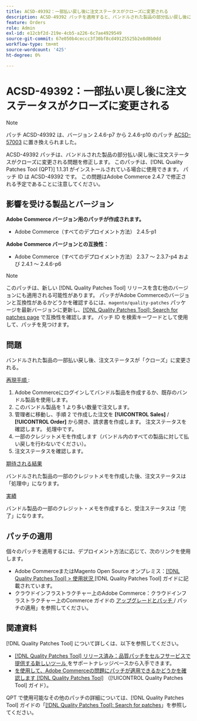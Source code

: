 ```yaml
---
title: ACSD-49392：一部払い戻し後に注文ステータスがクローズに変更される
description: ACSD-49392 パッチを適用すると、バンドルされた製品の部分払い戻し後に注文ステータスがクローズに変わるAdobe Commerceの問題を修正できます。
feature: Orders
role: Admin
exl-id: e12cbf2d-219e-4cb5-a226-6c7ae4929549
source-git-commit: 67e050b4ceccc3f30bf8cd49125525b2e8d8b0dd
workflow-type: tm+mt
source-wordcount: '425'
ht-degree: 0%

---
```


# ACSD-49392：一部払い戻し後に注文ステータスがクローズに変更される

>[!NOTE]
>
>パッチ ACSD-49392 は、バージョン 2.4.6-p7 から 2.4.6-p10 のパッチ [ACSD-57003](https://experienceleague.adobe.com/en/docs/commerce-operations/tools/quality-patches-tool/patches-available-in-qpt/v1-1-46/acsd-57003-order-status-changed-to-complete-instead-of-processing) に置き換えられました。

ACSD-49392 パッチは、バンドルされた製品の部分払い戻し後に注文ステータスがクローズに変更される問題を修正します。 このパッチは、[!DNL Quality Patches Tool (QPT)] 1.1.31 がインストールされている場合に使用できます。 パッチ ID は ACSD-49392 です。 この問題はAdobe Commerce 2.4.7 で修正される予定であることに注意してください。

## 影響を受ける製品とバージョン

**Adobe Commerce バージョン用のパッチが作成されます。**

* Adobe Commerce（すべてのデプロイメント方法） 2.4.5-p1

**Adobe Commerce バージョンとの互換性：**

* Adobe Commerce（すべてのデプロイメント方法） 2.3.7 ～ 2.3.7-p4 および 2.4.1 ～ 2.4.6-p6

>[!NOTE]
>
>このパッチは、新しい [!DNL Quality Patches Tool] リリースを含む他のバージョンにも適用される可能性があります。 パッチがAdobe Commerceのバージョンと互換性があるかどうかを確認するには、`magento/quality-patches` パッケージを最新バージョンに更新し、[[!DNL Quality Patches Tool]: Search for patches page](https://experienceleague.adobe.com/tools/commerce-quality-patches/index.html) で互換性を確認します。 パッチ ID を検索キーワードとして使用して、パッチを見つけます。

## 問題

バンドルされた製品の一部払い戻し後、注文ステータスが「クローズ」に変更される。

<u> 再現手順 </u>:

1. Adobe Commerceにログインしてバンドル製品を作成するか、既存のバンドル製品を使用します。
1. このバンドル製品を 1 より多い数量で注文します。
1. 管理者に移動し、手順 2 で作成した注文を **[!UICONTROL Sales]** / **[!UICONTROL Order]** から開き、請求書を作成します。 注文ステータスを確認します。 処理中です。
1. 一部のクレジットメモを作成します（バンドル内のすべての製品に対して払い戻しを行わないでください）。
1. 注文ステータスを確認します。

<u> 期待される結果 </u>

バンドルされた製品の一部のクレジットメモを作成した後、注文ステータスは「処理中」になります。

<u> 実績 </u>

バンドル製品の一部のクレジット・メモを作成すると、受注ステータスは「完了」になります。

## パッチの適用

個々のパッチを適用するには、デプロイメント方法に応じて、次のリンクを使用します。

* Adobe CommerceまたはMagento Open Source オンプレミス：[[!DNL Quality Patches Tool] > 使用状況 ](/help/tools/quality-patches-tool/usage.md)[!DNL Quality Patches Tool] ガイドに記載されています。
* クラウドインフラストラクチャー上のAdobe Commerce：クラウドインフラストラクチャー上のCommerce ガイドの [ アップグレードとパッチ ](https://experienceleague.adobe.com/docs/commerce-cloud-service/user-guide/develop/upgrade/apply-patches.html)/ パッチの適用」を参照してください。

## 関連資料

[!DNL Quality Patches Tool] について詳しくは、以下を参照してください。

* [[!DNL Quality Patches Tool]  リリース済み：品質パッチをセルフサービスで提供する新しいツール ](https://experienceleague.adobe.com/en/docs/commerce-knowledge-base/kb/announcements/commerce-announcements/magento-quality-patches-released-new-tool-to-self-serve-quality-patches) をサポートナレッジベースから入手できます。
* [ を使用して、Adobe Commerceの問題にパッチが適用できるかどうかを確認します  [!DNL Quality Patches Tool]](/help/tools/quality-patches-tool/patches-available-in-qpt/check-patch-for-magento-issue-with-magento-quality-patches.md) （[!UICONTROL Quality Patches Tool] ガイド）。


QPT で使用可能なその他のパッチの詳細については、[!DNL Quality Patches Tool] ガイドの「[[!DNL Quality Patches Tool]: Search for patches](https://experienceleague.adobe.com/tools/commerce-quality-patches/index.html)」を参照してください。
